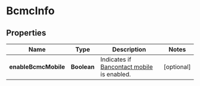 

# BcmcInfo


## Properties

| Name | Type | Description | Notes |
|------------ | ------------- | ------------- | -------------|
|**enableBcmcMobile** | **Boolean** | Indicates if [Bancontact mobile](https://docs.adyen.com/payment-methods/bancontact/bancontact-mobile) is enabled. |  [optional] |



